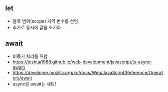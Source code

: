 ## let

* 블록 범위(scope) 지역 변수를 선언. 
* 추가로 동시에 값을 초기화

## await

* 비동기 처리를 위함
* https://joshua1988.github.io/web-development/javascript/js-async-await/
* https://developer.mozilla.org/ko/docs/Web/JavaScript/Reference/Operators/await
* async랑 await는 세트!
